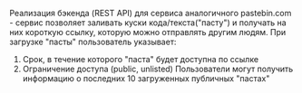Реализация бэкенда (REST API) для сервиса аналогичного pastebin.com - сервис позволяет заливать куски кода/текста("пасту") и получать на них короткую ссылку, которую можно отправлять другим людям.
При загрузке "пасты" пользователь указывает:
1. Срок, в течение которого "паста" будет доступна по ссылке
2. Ограничение доступа (public, unlisted)
Пользователи могут получить информацию о последних 10 загруженных публичных "пастах"
   
